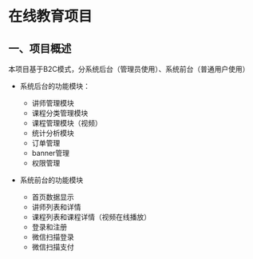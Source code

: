 # 在线教育项目

## 一、项目概述

本项目基于B2C模式，分系统后台（管理员使用）、系统前台（普通用户使用）

+ 系统后台的功能模块：
  + 讲师管理模块
  + 课程分类管理模块
  + 课程管理模块（视频）
  + 统计分析模块
  + 订单管理
  + banner管理
  + 权限管理

+ 系统前台的功能模块
  + 首页数据显示
  + 讲师列表和详情
  + 课程列表和课程详情（视频在线播放）
  + 登录和注册
  + 微信扫描登录
  + 微信扫描支付